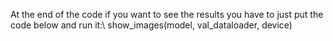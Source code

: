 At the end of the code if you want to see the results you have to just put the code below and run it:\\
show_images(model, val_dataloader, device)

